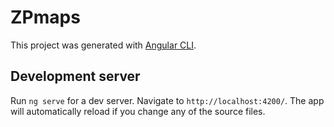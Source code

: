 # ZPmaps

This project was generated with [Angular CLI](https://github.com/angular/angular-cli).


## Development server

Run `ng serve` for a dev server. Navigate to `http://localhost:4200/`. The app will automatically reload if you change any of the source files.
